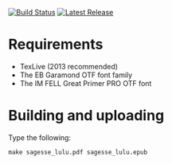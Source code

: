 [![Build Status](https://img.shields.io/travis/cc-translators/sagesse/master.svg)](https://travis-ci.org/cc-translators/sagesse)
[![Latest Release](https://img.shields.io/github/release/cc-translators/sagesse.svg)](https://github.com/cc-translators/sagesse/releases)

# Requirements

 - TexLive (2013 recommended)
 - The EB Garamond OTF font family
 - The IM FELL Great Primer PRO OTF font


# Building and uploading

Type the following:

    make sagesse_lulu.pdf sagesse_lulu.epub

